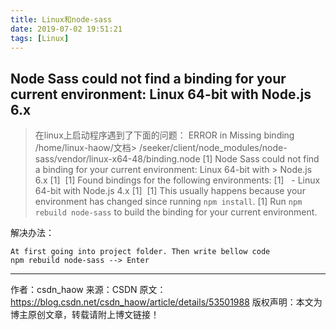 ```yaml
---
title: Linux和node-sass
date: 2019-07-02 19:51:21
tags: [Linux]
---
```


## Node Sass could not find a binding for your current environment: Linux 64-bit with Node.js 6.x

> 在linux上启动程序遇到了下面的问题：
> ERROR in Missing binding /home/linux-haow/文档> /seeker/client/node_modules/node-sass/vendor/linux-x64-48/binding.node
> [1] Node Sass could not find a binding for your current environment: Linux 64-bit with > Node.js 6.x
> [1] 
> [1] Found bindings for the following environments:
> [1]   - Linux 64-bit with Node.js 4.x
> [1] 
> [1] This usually happens because your environment has changed since running `npm install`.
> [1] Run `npm rebuild node-sass` to build the binding for your current environment.



解决办法：

```
At first going into project folder. Then write bellow code
npm rebuild node-sass --> Enter
```

--------------------- 
作者：csdn_haow 
来源：CSDN 
原文：https://blog.csdn.net/csdn_haow/article/details/53501988 
版权声明：本文为博主原创文章，转载请附上博文链接！